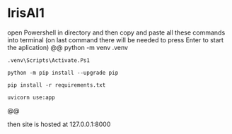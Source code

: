 # IrisAI1
open Powershell in directory and then copy and paste all these commands into terminal (on last command there will be needed to press Enter to start the aplication)
@@
    python -m venv .venv

    .venv\Scripts\Activate.Ps1

    python -m pip install --upgrade pip

    pip install -r requirements.txt

    uvicorn use:app
@@

then site is hosted at 127.0.0.1:8000